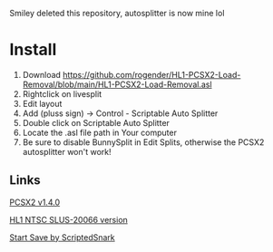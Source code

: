 Smiley deleted this repository, autosplitter is now mine lol

# Install

 1. Download https://github.com/rogender/HL1-PCSX2-Load-Removal/blob/main/HL1-PCSX2-Load-Removal.asl
 2. Rightclick on livesplit
 3. Edit layout
 4. Add (pluss sign) -> Control - Scriptable Auto Splitter
 5. Double click on Scriptable Auto Splitter
 6. Locate the .asl file path in Your computer
 7. Be sure to disable BunnySplit in Edit Splits, otherwise the PCSX2 autosplitter won't work!

## Links

[PCSX2 v1.4.0](https://pcsx2.net/download/releases/archive-download/category/43-pcsx2-v1-4-0.html)

[HL1 NTSC SLUS-20066 version](https://drive.google.com/file/d/1u0ge96tiW_ywCcbmJwHGsyL2lzTrI-8v/view?usp=sharing)

[Start Save by ScriptedSnark](https://cdn.discordapp.com/attachments/597122376886648842/759834872775966780/hlspeedrun.7z)
